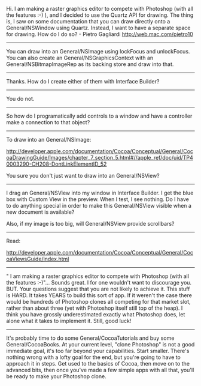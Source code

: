 Hi. I am making a raster graphics editor to compete with Photoshop (with all the features :-) ), and I decided to use the Quartz API for drawing. The thing is, I saw on some documentation that you can draw directly onto a General/NSWindow using Quartz. Instead, I want to have a separate space for drawing. How do I do so? - Pietro Gagliardi http://web.mac.com/pietro10

----
You can draw into an General/NSImage using lockFocus and unlockFocus. You can also create an General/NSGraphicsContext with an General/NSBitmapImageRep as its backing store and draw into that.

----
Thanks. How do I create either of them with Interface Builder?

----
You do not.

----
So how do I programatically add controls to a window and have a controller make a connection to that object?

----

To draw into an General/NSImage:

<http://developer.apple.com/documentation/Cocoa/Conceptual/General/CocoaDrawingGuide/Images/chapter_7_section_5.html#//apple_ref/doc/uid/TP40003290-CH208-DontLinkElementID_52>

You sure you don't just want to draw into an General/NSView?

----
I drag an General/NSView into my window in Interface Builder. I get the blue box with Custom View in the preview. When I test, I see nothing. Do I have to do anything special in order to make this General/NSView visible when a new document is available?

Also, if my image is too big, will General/NSView provide scrollbars?

----

Read: 

http://developer.apple.com/documentation/Cocoa/Conceptual/General/CocoaViewsGuide/index.html

----

" I am making a raster graphics editor to compete with Photoshop (with all the features :-)"... Sounds great. I for one wouldn't want to discourage you. BUT. Your questions suggest that you are not likely to achieve it. This stuff is HARD. It takes YEARS to build this sort of app. If it weren't the case there would be hundreds of Photoshop clones all competing for that market slot, rather than about three (yet with Photoshop itself still top of the heap). I think you have grossly underestimated exactly what Photoshop does, let alone what it takes to implement it. Still, good luck!

----
It's probably time to do some General/CocoaTutorials and buy some General/CocoaBooks. At your current level, "clone Photoshop" is not a good immediate goal, it's too far beyond your capabilities. Start smaller. There's nothing wrong with a lofty goal for the end, but you're going to have to approach it in steps. Get used to the basics of Cocoa, then move on to the advanced bits, then once you've made a few simple apps with all that, you'll be ready to make your Photoshop clone.